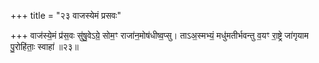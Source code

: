 +++
title = "२३ वाजस्येमं प्रसवः"

+++
वाज॑स्ये॒मं प्र॑स॒वः सु॑षु॒वेऽग्रे॒ सोम॒ꣳ राजा॑न॒मोष॑धीष्व॒प्सु। ताऽअ॒स्मभ्यं॒ मधु॑मतीर्भवन्तु व॒यꣳ रा॒ष्ट्रे जा॑गृयाम पु॒रोहि॑ताः॒ स्वाहा॑ ॥२३॥